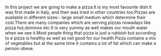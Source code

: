In this project we are going to make a pizza.It is my most favourite dish.It was first made in Italy, and then was tried in other countries too.Pizzas are available in different sizes:-
large
small
medium
which determine their cost.There are many companies which are serving pizzas nowadays like pizza hut,dominos etc.It is very yummy as well makes our mouth water when we see it.Most people thing that pizza is just a rubbish but according to e pizza is healthy as well as not good for our health.Pizza contains a mix of vegetables but at the same time it contains a lot of fat which can make a person obese.
